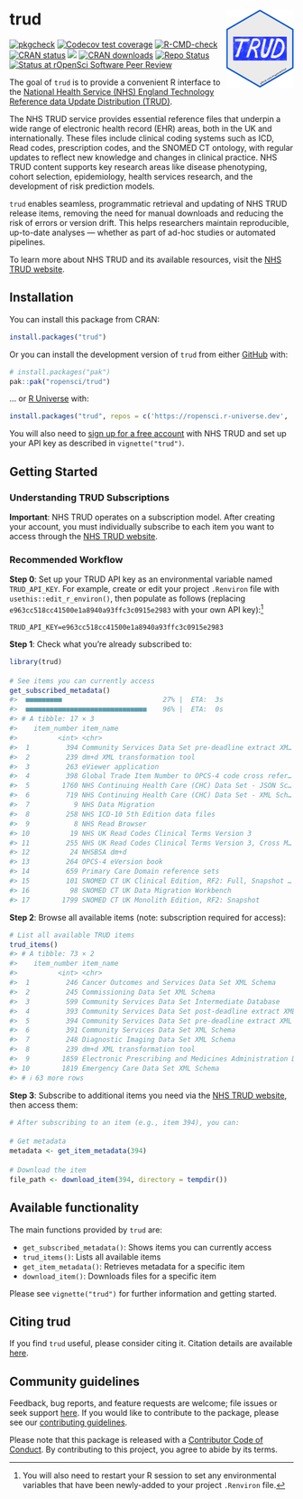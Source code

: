 
<!-- README.md is generated from README.Rmd. Please edit that file -->

# trud <a href="https://docs.ropensci.org/trud/"><img src="man/figures/logo.png" align="right" height="138"/></a>

<!-- badges: start -->

[![pkgcheck](https://github.com/ropensci/trud/actions/workflows/pkgcheck.yaml/badge.svg)](https://github.com/ropensci/trud/actions/workflows/pkgcheck.yaml)
[![Codecov test
coverage](https://codecov.io/gh/ropensci/trud/branch/main/graph/badge.svg)](https://app.codecov.io/gh/ropensci/trud?branch=main)
[![R-CMD-check](https://github.com/ropensci/trud/actions/workflows/R-CMD-check.yaml/badge.svg)](https://github.com/ropensci/trud/actions/workflows/R-CMD-check.yaml)
[![CRAN
status](https://www.r-pkg.org/badges/version/trud)](https://CRAN.R-project.org/package=trud)
[![](https://cranlogs.r-pkg.org/badges/last-month/trud)](https://cran.r-project.org/package=trud)
[![CRAN
downloads](https://cranlogs.r-pkg.org/badges/grand-total/trud)](https://CRAN.R-project.org/package=trud)
[![Repo
Status](https://www.repostatus.org/badges/latest/active.svg)](https://www.repostatus.org/#active)
[![Status at rOpenSci Software Peer
Review](https://badges.ropensci.org/705_status.svg)](https://github.com/ropensci/software-review/issues/705)
<!-- badges: end -->

The goal of `trud` is to provide a convenient R interface to the
[National Health Service (NHS) England Technology Reference data Update
Distribution
(TRUD)](https://isd.digital.nhs.uk/trud/users/guest/filters/0/api).

The NHS TRUD service provides essential reference files that underpin a
wide range of electronic health record (EHR) areas, both in the UK and
internationally. These files include clinical coding systems such as
ICD, Read codes, prescription codes, and the SNOMED CT ontology, with
regular updates to reflect new knowledge and changes in clinical
practice. NHS TRUD content supports key research areas like disease
phenotyping, cohort selection, epidemiology, health services research,
and the development of risk prediction models.

`trud` enables seamless, programmatic retrieval and updating of NHS TRUD
release items, removing the need for manual downloads and reducing the
risk of errors or version drift. This helps researchers maintain
reproducible, up-to-date analyses — whether as part of ad-hoc studies or
automated pipelines.

To learn more about NHS TRUD and its available resources, visit the [NHS
TRUD
website](https://isd.digital.nhs.uk/trud/users/guest/filters/0/home).

## Installation

You can install this package from CRAN:

``` r
install.packages("trud")
```

Or you can install the development version of `trud` from either
[GitHub](https://github.com/ropensci/trud) with:

``` r
# install.packages("pak")
pak::pak("ropensci/trud")
```

… or [R Universe](https://ropensci.r-universe.dev/builds) with:

``` r
install.packages("trud", repos = c('https://ropensci.r-universe.dev', 'https://cloud.r-project.org'))
```

You will also need to [sign up for a free
account](https://isd.digital.nhs.uk/trud/users/guest/filters/0/account/form)
with NHS TRUD and set up your API key as described in
`vignette("trud")`.

## Getting Started

### Understanding TRUD Subscriptions

**Important**: NHS TRUD operates on a subscription model. After creating
your account, you must individually subscribe to each item you want to
access through the [NHS TRUD
website](https://isd.digital.nhs.uk/trud/users/guest/filters/0/categories/1).

### Recommended Workflow

**Step 0**: Set up your TRUD API key as an environmental variable named
`TRUD_API_KEY`. For example, create or edit your project `.Renviron`
file with `usethis::edit_r_environ()`, then populate as follows
(replacing `e963cc518cc41500e1a8940a93ffc3c0915e2983` with your own API
key):[^1]

    TRUD_API_KEY=e963cc518cc41500e1a8940a93ffc3c0915e2983

**Step 1**: Check what you’re already subscribed to:

``` r
library(trud)

# See items you can currently access
get_subscribed_metadata()
#>  ■■■■■■■■■                         27% |  ETA:  3s
#>  ■■■■■■■■■■■■■■■■■■■■■■■■■■■■■■    96% |  ETA:  0s
#> # A tibble: 17 × 3
#>    item_number item_name                                            metadata    
#>          <int> <chr>                                                <list>      
#>  1         394 Community Services Data Set pre-deadline extract XM… <named list>
#>  2         239 dm+d XML transformation tool                         <named list>
#>  3         263 eViewer application                                  <named list>
#>  4         398 Global Trade Item Number to OPCS-4 code cross refer… <named list>
#>  5        1760 NHS Continuing Health Care (CHC) Data Set - JSON Sc… <named list>
#>  6         719 NHS Continuing Health Care (CHC) Data Set - XML Sch… <named list>
#>  7           9 NHS Data Migration                                   <named list>
#>  8         258 NHS ICD-10 5th Edition data files                    <named list>
#>  9           8 NHS Read Browser                                     <named list>
#> 10          19 NHS UK Read Codes Clinical Terms Version 3           <named list>
#> 11         255 NHS UK Read Codes Clinical Terms Version 3, Cross M… <named list>
#> 12          24 NHSBSA dm+d                                          <named list>
#> 13         264 OPCS-4 eVersion book                                 <named list>
#> 14         659 Primary Care Domain reference sets                   <named list>
#> 15         101 SNOMED CT UK Clinical Edition, RF2: Full, Snapshot … <named list>
#> 16          98 SNOMED CT UK Data Migration Workbench                <named list>
#> 17        1799 SNOMED CT UK Monolith Edition, RF2: Snapshot         <named list>
```

**Step 2**: Browse all available items (note: subscription required for
access):

``` r
# List all available TRUD items
trud_items()
#> # A tibble: 73 × 2
#>    item_number item_name                                                        
#>          <int> <chr>                                                            
#>  1         246 Cancer Outcomes and Services Data Set XML Schema                 
#>  2         245 Commissioning Data Set XML Schema                                
#>  3         599 Community Services Data Set Intermediate Database                
#>  4         393 Community Services Data Set post-deadline extract XML Schema     
#>  5         394 Community Services Data Set pre-deadline extract XML Schema      
#>  6         391 Community Services Data Set XML Schema                           
#>  7         248 Diagnostic Imaging Data Set XML Schema                           
#>  8         239 dm+d XML transformation tool                                     
#>  9        1859 Electronic Prescribing and Medicines Administration Data Sets XM…
#> 10        1819 Emergency Care Data Set XML Schema                               
#> # ℹ 63 more rows
```

**Step 3**: Subscribe to additional items you need via the [NHS TRUD
website](https://isd.digital.nhs.uk/trud/users/guest/filters/0/categories/1),
then access them:

``` r
# After subscribing to an item (e.g., item 394), you can:

# Get metadata
metadata <- get_item_metadata(394)

# Download the item
file_path <- download_item(394, directory = tempdir())
```

## Available functionality

The main functions provided by `trud` are:

- `get_subscribed_metadata()`: Shows items you can currently access
- `trud_items()`: Lists all available items
- `get_item_metadata()`: Retrieves metadata for a specific item
- `download_item()`: Downloads files for a specific item

Please see `vignette("trud")` for further information and getting
started.

## Citing trud

If you find `trud` useful, please consider citing it. Citation details
are available
[here](https://docs.ropensci.org/trud/authors.html#citation).

## Community guidelines

Feedback, bug reports, and feature requests are welcome; file issues or
seek support [here](https://github.com/ropensci/trud/issues). If you
would like to contribute to the package, please see our [contributing
guidelines](https://docs.ropensci.org/trud/CONTRIBUTING.html).

Please note that this package is released with a [Contributor Code of
Conduct](https://ropensci.org/code-of-conduct/). By contributing to this
project, you agree to abide by its terms.

[^1]: You will also need to restart your R session to set any
    environmental variables that have been newly-added to your project
    `.Renviron` file.

